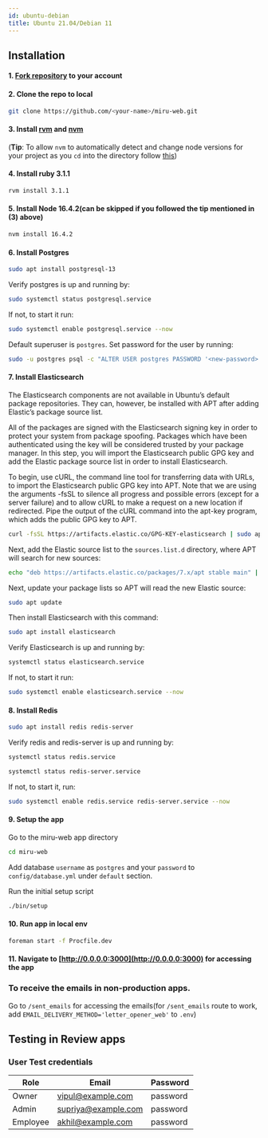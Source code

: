 ```yaml
---
id: ubuntu-debian
title: Ubuntu 21.04/Debian 11
---
```


## Installation

#### 1. [Fork repository](https://github.com/saeloun/miru-web/fork) to your account 

#### 2. Clone the repo to local
```bash
git clone https://github.com/<your-name>/miru-web.git
```

#### 3. Install [rvm](https://rvm.io/) and [nvm](https://github.com/nvm-sh/nvm#installing-and-updating)

   (**Tip**: To allow `nvm` to automatically detect and change node versions for
   your project as you `cd` into the directory follow
   [this](https://github.com/nvm-sh/nvm#deeper-shell-integration))

#### 4. Install ruby 3.1.1

```bash
rvm install 3.1.1
```

#### 5. Install Node 16.4.2(can be skipped if you followed the tip mentioned in (3) above)

```bash
nvm install 16.4.2
```

#### 6. Install Postgres

```bash
sudo apt install postgresql-13
```

Verify postgres is up and running by:
```bash
sudo systemctl status postgresql.service
```

If not, to start it run:
```bash
sudo systemctl enable postgresql.service --now
```

Default superuser is `postgres`. Set password for the user by running:
```bash
sudo -u postgres psql -c "ALTER USER postgres PASSWORD '<new-password>';"
```

#### 7. Install Elasticsearch
The Elasticsearch components are not available in Ubuntu’s default package repositories. They can, however, be installed with APT after adding Elastic’s package source list.

All of the packages are signed with the Elasticsearch signing key in order to protect your system from package spoofing. Packages which have been authenticated using the key will be considered trusted by your package manager. In this step, you will import the Elasticsearch public GPG key and add the Elastic package source list in order to install Elasticsearch.

To begin, use cURL, the command line tool for transferring data with URLs, to import the Elasticsearch public GPG key into APT. Note that we are using the arguments -fsSL to silence all progress and possible errors (except for a server failure) and to allow cURL to make a request on a new location if redirected. Pipe the output of the cURL command into the apt-key program, which adds the public GPG key to APT.
```bash
curl -fsSL https://artifacts.elastic.co/GPG-KEY-elasticsearch | sudo apt-key add -
```

Next, add the Elastic source list to the `sources.list.d` directory, where APT will search for new sources:
```bash
echo "deb https://artifacts.elastic.co/packages/7.x/apt stable main" | sudo tee -a /etc/apt/sources.list.d/elastic-7.x.list
```

Next, update your package lists so APT will read the new Elastic source:
```bash
sudo apt update
```
Then install Elasticsearch with this command:
```bash
sudo apt install elasticsearch
```

Verify Elasticsearch is up and running by:
```bash
systemctl status elasticsearch.service
```

If not, to start it run:
```bash
sudo systemctl enable elasticsearch.service --now
```

#### 8. Install Redis

```bash
sudo apt install redis redis-server
```

Verify redis and redis-server is up and running by:
```bash
systemctl status redis.service
```
```bash
systemctl status redis-server.service
```

If not, to start it, run:
```bash
sudo systemctl enable redis.service redis-server.service --now
```

#### 9. Setup the app
Go to the miru-web app directory 
```bash
cd miru-web
```
Add database `username` as `postgres` and your `password` to `config/database.yml` under `default` section.

Run the initial setup script
```bash
./bin/setup
```

#### 10. Run app in local env

```bash
foreman start -f Procfile.dev
```

#### 11. Navigate to [http://0.0.0.0:3000](http://0.0.0.0:3000) for accessing the app

### To receive the emails in non-production apps.

Go to `/sent_emails` for accessing the emails(for `/sent_emails` route to work,
add `EMAIL_DELIVERY_METHOD='letter_opener_web'` to `.env`)

## Testing in Review apps

### User Test credentials

| Role     | Email               | Password |
| -------- | ------------------- | -------- |
| Owner    | vipul@example.com   | password |
| Admin    | supriya@example.com | password |
| Employee | akhil@example.com   | password |
